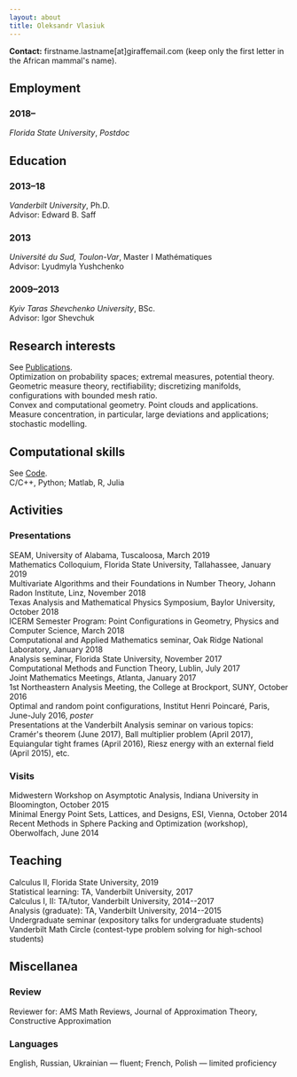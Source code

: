 ```yaml
---
layout: about
title: Oleksandr Vlasiuk
---
```


**Contact:** firstname.lastname[at]giraffemail.com (keep only the first letter
in the African mammal's name).

## Employment
### 2018–
*Florida State University*, *Postdoc*  <br>

## Education
### 2013–18
*Vanderbilt University*, Ph.D.<br>
Advisor: Edward B. Saff  
### 2013
*Université du Sud, Toulon-Var*, Master I Mathématiques<br>
Advisor: Lyudmyla Yushchenko <br>
<!-- GPA: 19.359/20 -->
### 2009–2013
*Kyiv Taras Shevchenko University*, BSc.<br>
Advisor: Igor Shevchuk<br>

<!--## Publications-->
 <!--O.V., T. Michaels, N. Flyer and B. Fornberg, **Fast high-dimensional node generation with variable density**,  preprint. [arXiv:1710.05011v1](https://arxiv.org/abs/1710.05011) <br>-->
 <!--A. Reznikov, E. B. Saff and O. V., **A minimum principle for potentials with application to Chebyshev constants**, Potential Anal.  47  (2017),  no. 2, 235--244. [DOI:10.1007/s11118-017-9618-x](https://doi.org/10.1007/s11118-017-9618-x) <br>-->
 <!--D. P. Hardin, E. B. Saff and O.V., **Generating Point Configurations via Hypersingular Riesz Energy with an External Field**,-->
 <!--SIAM J. Math. Anal.  49  (2017),  no. 1, 646--673. [DOI:10.1137/16m107414x](https://doi.org/10.1137/16M107414X)<br>-->
 <!--D. Leviatan, I. A. Shevchuk and O.V. **Positive results and counterexamples in comonotone approximation II**, J. Approx. Theory  179  (2014), 1--23.  [DOI:10.1016/j.jat.2013.11.004](https://doi.org/10.1016/j.jat.2013.11.004)<br>-->

## Research interests
 See [Publications](/_pages/publist).<br>
 Optimization on probability spaces; extremal measures, potential theory.
 Geometric measure theory, rectifiability; discretizing manifolds, configurations with bounded mesh ratio. <br>
 Convex and computational geometry. Point clouds and applications.<br>
 Measure concentration, in particular, large deviations and applications; stochastic modelling.<br>

## Computational skills
 See [Code](/_pages/code).<br>
 C/C++, Python; Matlab, R, Julia<br>

## Activities
### Presentations
 SEAM, University of Alabama, Tuscaloosa, March 2019<br>
 Mathematics Colloquium, Florida State University, Tallahassee, January 2019<br>
 Multivariate Algorithms and their Foundations in Number Theory, Johann Radon
 Institute, Linz, November 2018<br>
 Texas Analysis and Mathematical Physics Symposium, Baylor University, October 2018<br>
 ICERM Semester Program: Point Configurations in Geometry, Physics and Computer Science, March 2018<br>
 Computational and Applied Mathematics seminar, Oak Ridge National Laboratory, January 2018<br>
 Analysis seminar, Florida State University, November 2017<br>
 Computational Methods and Function Theory, Lublin, July 2017<br>
 Joint Mathematics Meetings, Atlanta, January 2017<br>
 1st Northeastern Analysis Meeting, the College at Brockport, SUNY, October
 2016<br>
 Optimal and random point configurations, Institut Henri Poincaré, Paris, June-July 2016, *poster<br>*
 Presentations at the Vanderbilt Analysis seminar on various topics: Cramér's theorem (June 2017), Ball multiplier problem (April 2017), Equiangular tight frames (April 2016), Riesz energy with an external field (April 2015), etc.<br>
### Visits
 Midwestern Workshop on Asymptotic Analysis, Indiana University in Bloomington, October 2015<br>
 Minimal Energy Point Sets, Lattices, and Designs, ESI, Vienna, October 2014<br>
 Recent Methods in Sphere Packing and Optimization (workshop), Oberwolfach, June 2014<br>

## Teaching
Calculus II, Florida State University, 2019<br>
Statistical learning: TA, Vanderbilt University, 2017<br>
Calculus I, II: TA/tutor, Vanderbilt University, 2014--2017<br>
Analysis (graduate): TA, Vanderbilt University, 2014--2015<br>
Undergraduate seminar (expository talks for undergraduate students)<br>
Vanderbilt Math Circle (contest-type problem solving for high-school students)<br> 

## Miscellanea
### Review 
Reviewer for: AMS Math Reviews, Journal of Approximation Theory, Constructive Approximation
### Languages
English, Russian, Ukrainian — fluent; French, Polish — limited proficiency

